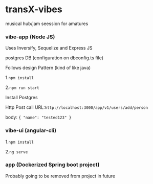 # transX-vibes
musical hub/jam seession for amatures

### vibe-app (Node JS)
Uses Inversify, Sequelize and Express JS 

postgres DB (configuration on dbconfig.ts file)

Follows design Pattern (kind of like java)

1.```npm install ```

2.```npm run start```

Install Postgres

Http Post call 
URL:```http://localhost:3000/app/v1/users/add/person```

body: ```{
    "name": "tested123"
}```

### vibe-ui (angular-cli)
1.```npm install ```

2.```ng serve```

### app (Dockerized Spring boot project)
Probably going to be removed from project in future



